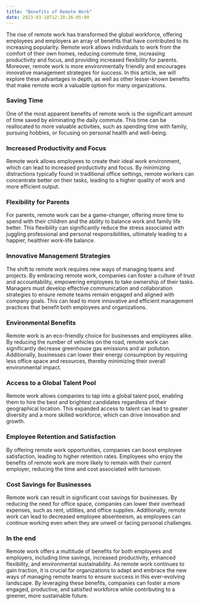 ```yaml
---
title: "Benefits of Remote Work"
date: 2023-03-18T12:28:26-05:00
---
```


The rise of remote work has transformed the global workforce, offering employees and employers an array of benefits that have contributed to its increasing popularity. Remote work allows individuals to work from the comfort of their own homes, reducing commute time, increasing productivity and focus, and providing increased flexibility for parents. Moreover, remote work is more environmentally friendly and encourages innovative management strategies for success. In this article, we will explore these advantages in depth, as well as other lesser-known benefits that make remote work a valuable option for many organizations.

### Saving Time
One of the most apparent benefits of remote work is the significant amount of time saved by eliminating the daily commute. This time can be reallocated to more valuable activities, such as spending time with family, pursuing hobbies, or focusing on personal health and well-being.

### Increased Productivity and Focus
Remote work allows employees to create their ideal work environment, which can lead to increased productivity and focus. By minimizing distractions typically found in traditional office settings, remote workers can concentrate better on their tasks, leading to a higher quality of work and more efficient output.

### Flexibility for Parents
For parents, remote work can be a game-changer, offering more time to spend with their children and the ability to balance work and family life better. This flexibility can significantly reduce the stress associated with juggling professional and personal responsibilities, ultimately leading to a happier, healthier work-life balance.

### Innovative Management Strategies
The shift to remote work requires new ways of managing teams and projects. By embracing remote work, companies can foster a culture of trust and accountability, empowering employees to take ownership of their tasks. Managers must develop effective communication and collaboration strategies to ensure remote teams remain engaged and aligned with company goals. This can lead to more innovative and efficient management practices that benefit both employees and organizations.

### Environmental Benefits
Remote work is an eco-friendly choice for businesses and employees alike. By reducing the number of vehicles on the road, remote work can significantly decrease greenhouse gas emissions and air pollution. Additionally, businesses can lower their energy consumption by requiring less office space and resources, thereby minimizing their overall environmental impact.

### Access to a Global Talent Pool
Remote work allows companies to tap into a global talent pool, enabling them to hire the best and brightest candidates regardless of their geographical location. This expanded access to talent can lead to greater diversity and a more skilled workforce, which can drive innovation and growth.

### Employee Retention and Satisfaction
By offering remote work opportunities, companies can boost employee satisfaction, leading to higher retention rates. Employees who enjoy the benefits of remote work are more likely to remain with their current employer, reducing the time and cost associated with turnover.

### Cost Savings for Businesses
Remote work can result in significant cost savings for businesses. By reducing the need for office space, companies can lower their overhead expenses, such as rent, utilities, and office supplies. Additionally, remote work can lead to decreased employee absenteeism, as employees can continue working even when they are unwell or facing personal challenges.
### In the end

Remote work offers a multitude of benefits for both employees and employers, including time savings, increased productivity, enhanced flexibility, and environmental sustainability. As remote work continues to gain traction, it is crucial for organizations to adapt and embrace the new ways of managing remote teams to ensure success in this ever-evolving landscape. By leveraging these benefits, companies can foster a more engaged, productive, and satisfied workforce while contributing to a greener, more sustainable future.